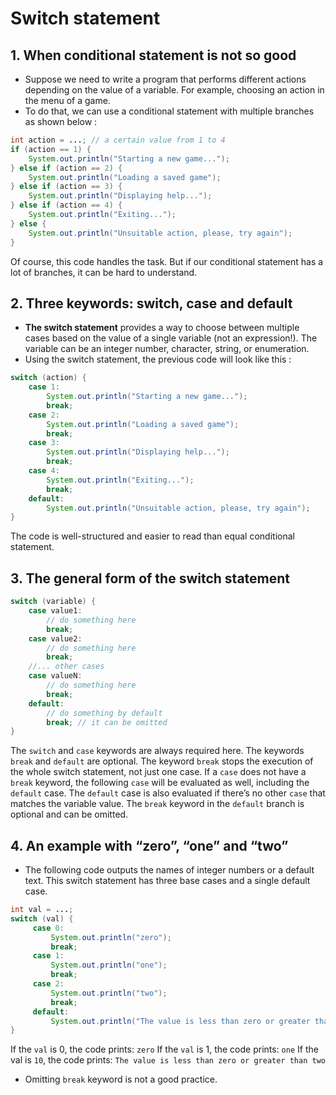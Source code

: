# Switch statement
## 1. When conditional statement is not so good
* Suppose we need to write a program that performs different actions depending on the value of a variable. For example, choosing an action in the menu of a game.
* To do that, we can use a conditional statement with multiple branches as shown below :
```java
int action = ...; // a certain value from 1 to 4       
if (action == 1) {
    System.out.println("Starting a new game...");
} else if (action == 2) {
    System.out.println("Loading a saved game");
} else if (action == 3) {
    System.out.println("Displaying help...");
} else if (action == 4) {
    System.out.println("Exiting...");
} else {
    System.out.println("Unsuitable action, please, try again");
} 
```
Of course, this code handles the task. But if our conditional statement has a lot of branches, it can be hard to understand.

## 2. Three keywords: switch, case and default
* **The switch statement** provides a way to choose between multiple cases based on the value of a single variable (not an expression!). The variable can be an integer number, character, string, or enumeration.
* Using the switch statement, the previous code will look like this :
```java
switch (action) {
    case 1:
        System.out.println("Starting a new game...");
        break;
    case 2:
        System.out.println("Loading a saved game");
        break;
    case 3:
        System.out.println("Displaying help...");
        break;
    case 4:
        System.out.println("Exiting...");
        break;
    default:
        System.out.println("Unsuitable action, please, try again");
}  
```
The code is well-structured and easier to read than equal conditional statement.

## 3. The general form of the switch statement
```java
switch (variable) {
    case value1:
        // do something here
        break;
    case value2:
        // do something here
        break;    
    //... other cases
    case valueN:
        // do something here
        break;
    default:
        // do something by default
        break; // it can be omitted
}
```

The `switch` and `case` keywords are always required here. The keywords `break` and `default` are optional. The keyword `break` stops the execution of the whole switch statement, not just one case.
If a `case` does not have a `break` keyword, the following `case` will be evaluated as well, including the `default` case. The `default` case is also evaluated if there’s no other `case` that matches the variable value.
The `break` keyword in the `default` branch is optional and can be omitted.

## 4. An example with “zero”, “one” and “two”
* The following code outputs the names of integer numbers or a default text. This switch statement has three base cases and a single default case.
```java
int val = ...;
switch (val) {
     case 0:
         System.out.println("zero");
         break;
     case 1:
         System.out.println("one");
         break;
     case 2:
         System.out.println("two");
         break;
     default:
         System.out.println("The value is less than zero or greater than two");
} 
```
If the `val` is 0, the code prints:
	`zero`
If the `val` is 1, the code prints:
	`one`
If the val is `10`, the code prints:
	`The value is less than zero or greater than two`
* Omitting `break` keyword is not a good practice.
